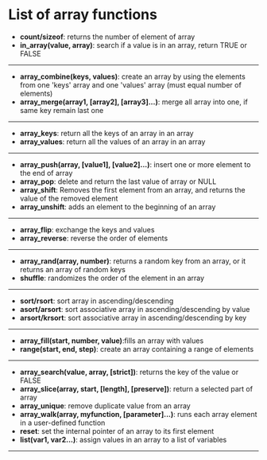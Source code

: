 # List of array functions

- **count/sizeof**: returns the number of element of array
- **in_array(value, array)**: search if a value is in an array, return TRUE or FALSE
---
- **array_combine(keys, values)**: create an array by using the elements from one 'keys' array and one 'values' array (must equal number of elements)
- **array_merge(array1, [array2], [array3]...)**: merge all array into one, if same key remain last one
---
- **array_keys**: return all the keys of an array in an array
- **array_values**: return all the values of an array in an array
---
- **array_push(array, [value1], [value2]...)**: insert one or more element to the end of array
- **array_pop**: delete and return the last value of array or NULL
- **array_shift**: Removes the first element from an array, and returns the value of the removed element
- **array_unshift**: adds an element to the beginning of an array 
---
- **array_flip**: exchange the keys and values
- **array_reverse**: reverse the order of elements
---
- **array_rand(array, number)**: returns a random key from an array, or it returns an array of random keys 
- **shuffle**: randomizes the order of the element in an array
---
- **sort/rsort**: sort array in ascending/descending
- **asort/arsort**: sort associative array in ascending/descending by value
- **arsort/krsort**: sort associative array in ascending/descending by key
---
- **array_fill(start, number, value)**:fills an array with values
- **range(start, end, step)**: create an array containing a range of elements
---
- **array_search(value, array, [strict])**: returns the key of the value or FALSE
- **array_slice(array, start, [length], [preserve])**: return a selected part of array
- **array_unique**: remove duplicate value from an array
- **array_walk(array, myfunction, [parameter]...)**: runs each array element in a user-defined function
- **reset**: set the internal pointer of an array to its first element 
- **list(var1, var2...)**: assign values in an array to a list of variables
--- 
